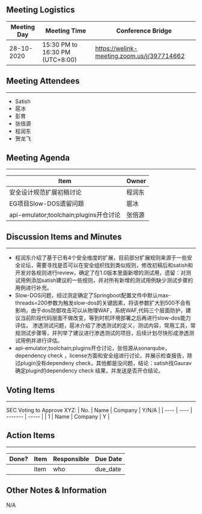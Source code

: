 ## Meeting Logistics

| Meeting Day | Meeting Time                    | Conference Bridge                          |
| ----------- | ------------------------------- | ------------------------------------------ |
| 28-10-2020  | 15:30 PM to 16:30 PM (UTC+8:00) | https://welink-meeting.zoom.us/j/397714662 |

## Meeting Attendees
** **
- Satish
- 扈冰
- 彭育
- 张倍源
- 程润东
- 贺龙飞

## Meeting Agenda

** **
| Item                               | Owner  |
| ---------------------------------- | ------ |
| 安全设计规范扩展初稿讨论              | 程润东  |
| EG项目Slow-DOS遗留问题               | 扈冰   |
| api-emulator;toolchain;plugins开仓讨论               | 张倍源   |


## Discussion Items and Minutes

** **
- 程润东介绍了基于已有4个安全维度的扩展，目前部分扩展规则来源于一些安全论坛，需要寻找是否可以在安全组织找到类似规则，修改初稿后和satish和开发对各规则进行review，确定了在1.0版本里面新增的测试用，遗留：对测试用例添加satish建议的一些规则，并对所有新增的测试用例缺少测试步骤的用例进行补充。
- Slow-DOS问题，经过测定确定了Springboot配置文件中默认max-threads=200参数为触发slow-dos的关键因素，将该参数扩大到500不会有影响，由于dos防御攻击可以从物理WAF，系统WAF,代码三个层面防护，建议当前阶段代码层面不做改变，等到时机环境部署之后再进行slow-dos能力评估，
渗透测试问题，扈冰介绍了渗透测试的定义，测试内容，常用工具，常规测试步骤等，并列举了建议进行渗透测试的项目，后续计划尽快形成渗透测试用例并进行评估。
- api-emulator;toolchain;plugins开仓讨论，张倍源从sonarqube， dependency check ，license方面和安全组进行讨论，并展示检查报告，除过plugin没有dependeny check，其他都是没问题，结论：satish找Gaurav确定plugin的dependency check 结果，并发送是否开仓结论。

## Voting Items

** **
SEC Voting to Approve XYZ:
| No.  | Name | Company | Y/N/A |
| ---- | ---- | ------- | ----- |
| 1    | Name | Company | Y     |

## Action Items
** **
| Done? | Item | Responsible | Due Date |
| ----- | ---- | ----------- | -------- |
|       | item | who         | due_date |

## Other Notes & Information
N/A
